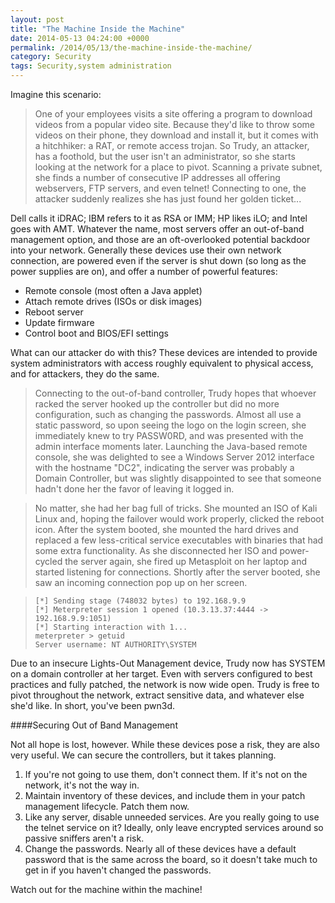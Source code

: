 ```yaml
---
layout: post
title: "The Machine Inside the Machine"
date: 2014-05-13 04:24:00 +0000
permalink: /2014/05/13/the-machine-inside-the-machine/
category: Security
tags: Security,system administration
---
```

Imagine this scenario:
> One of your employees visits a site offering a program to download videos from a popular video site.  Because they'd like to throw some videos on their phone, they download and install it, but it comes with a hitchhiker: a RAT, or remote access trojan.  So Trudy, an attacker, has a foothold, but the user isn't an administrator, so she starts looking at the network for a place to pivot.  Scanning a private subnet, she finds a number of consecutive IP addresses all offering webservers, FTP servers, and even telnet!  Connecting to one, the attacker suddenly realizes she has just found her golden ticket...

Dell calls it iDRAC; IBM refers to it as RSA or IMM; HP likes iLO; and Intel goes with AMT.  Whatever the name, most servers offer an out-of-band management option, and those are an oft-overlooked potential backdoor into your network.  Generally these devices use their own network connection, are powered even if the server is shut down (so long as the power supplies are on), and offer a number of powerful features:

- Remote console (most often a Java applet)
- Attach remote drives (ISOs or disk images)
- Reboot server
- Update firmware
- Control boot and BIOS/EFI settings

What can our attacker do with this?  These devices are intended to provide system administrators with access roughly equivalent to physical access, and for attackers, they do the same.

> Connecting to the out-of-band controller, Trudy hopes that whoever racked the server hooked up the controller but did no more configuration, such as changing the passwords.  Almost all use a static password, so upon seeing the logo on the login screen, she immediately knew to try PASSW0RD, and was presented with the admin interface moments later.  Launching the Java-based remote console, she was delighted to see a Windows Server 2012 interface with the hostname "DC2", indicating the server was probably a Domain Controller, but was slightly disappointed to see that someone hadn't done her the favor of leaving it logged in.

>No matter, she had her bag full of tricks.  She mounted an ISO of Kali Linux and, hoping the failover would work properly, clicked the reboot icon.  After the system booted, she mounted the hard drives and replaced a few less-critical service executables with binaries that had some extra functionality.  As she disconnected her ISO and power-cycled the server again, she fired up Metasploit on her laptop and started listening for connections.  Shortly after the server booted, she saw an incoming connection pop up on her screen.

>     [*] Sending stage (748032 bytes) to 192.168.9.9
>     [*] Meterpreter session 1 opened (10.3.13.37:4444 -> 192.168.9.9:1051)
>     [*] Starting interaction with 1...
>     meterpreter > getuid
>     Server username: NT AUTHORITY\SYSTEM

Due to an insecure Lights-Out Management device, Trudy now has SYSTEM on a domain controller at her target.  Even with servers configured to best practices and fully patched, the network is now wide open.  Trudy is free to pivot throughout the network, extract sensitive data, and whatever else she'd like.  In short, you've been pwn3d.

####Securing Out of Band Management

Not all hope is lost, however.  While these devices pose a risk, they are also very useful.  We can secure the controllers, but it takes planning.

1. If you're not going to use them, don't connect them.  If it's not on the network, it's not the way in.
2. Maintain inventory of these devices, and include them in your patch management lifecycle.  Patch them now.
3. Like any server, disable unneeded services.  Are you really going to use the telnet service on it?  Ideally, only leave encrypted services around so passive sniffers aren't a risk.
4. Change the passwords.  Nearly all of these devices have a default password that is the same across the board, so it doesn't take much to get in if you haven't changed the passwords.

Watch out for the machine within the machine!
